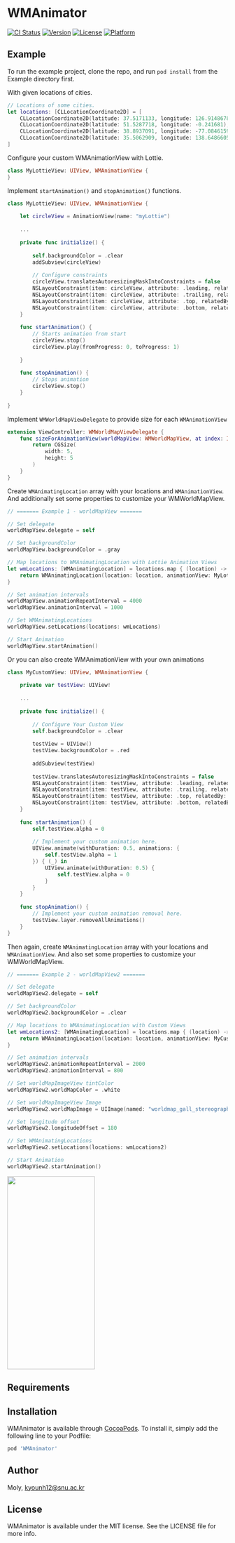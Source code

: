 # WMAnimator

[![CI Status](https://img.shields.io/travis/Moly/WMAnimator.svg?style=flat)](https://travis-ci.org/Moly/WMAnimator)
[![Version](https://img.shields.io/cocoapods/v/WMAnimator.svg?style=flat)](https://cocoapods.org/pods/WMAnimator)
[![License](https://img.shields.io/cocoapods/l/WMAnimator.svg?style=flat)](https://cocoapods.org/pods/WMAnimator)
[![Platform](https://img.shields.io/cocoapods/p/WMAnimator.svg?style=flat)](https://cocoapods.org/pods/WMAnimator)

## Example

To run the example project, clone the repo, and run `pod install` from the Example directory first.

With given locations of cities.
```swift
// Locations of some cities.
let locations: [CLLocationCoordinate2D] = [
    CLLocationCoordinate2D(latitude: 37.5171133, longitude: 126.9148678),  // Seoul
    CLLocationCoordinate2D(latitude: 51.5287718, longitude: -0.241681), // London
    CLLocationCoordinate2D(latitude: 38.8937091, longitude: -77.0846159),  // Washington
    CLLocationCoordinate2D(latitude: 35.5062909, longitude: 138.6486605),  // Tokyo
]
```

Configure your custom WMAnimationView with Lottie.
```swift
class MyLottieView: UIView, WMAnimationView {
}
```

Implement `startAnimation()` and `stopAnimation()` functions.
```swift
class MyLottieView: UIView, WMAnimationView {
    
    let circleView = AnimationView(name: "myLottie")
    
    ...
    
    private func initialize() {
        
        self.backgroundColor = .clear
        addSubview(circleView)
        
        // Configure constraints
        circleView.translatesAutoresizingMaskIntoConstraints = false
        NSLayoutConstraint(item: circleView, attribute: .leading, relatedBy: .equal, toItem: self, attribute: .leading, multiplier: 1, constant: 0).isActive = true
        NSLayoutConstraint(item: circleView, attribute: .trailing, relatedBy: .equal, toItem: self, attribute: .trailing, multiplier: 1, constant: 0).isActive = true
        NSLayoutConstraint(item: circleView, attribute: .top, relatedBy: .equal, toItem: self, attribute: .top, multiplier: 1, constant: 0).isActive = true
        NSLayoutConstraint(item: circleView, attribute: .bottom, relatedBy: .equal, toItem: self, attribute: .bottom, multiplier: 1, constant: 0).isActive = true
    }
    
    func startAnimation() {
        // Starts animation from start
        circleView.stop()
        circleView.play(fromProgress: 0, toProgress: 1)
        
    }
    
    func stopAnimation() {
        // Stops animation
        circleView.stop()
    }
    
}

```

Implement `WMWorldMapViewDelegate` to provide size for each `WMAnimationView`
```swift
extension ViewController: WMWorldMapViewDelegate {
    func sizeForAnimationView(worldMapView: WMWorldMapView, at index: Int) -> CGSize {
        return CGSize(
            width: 5,
            height: 5
        )
    }
}
```

Create `WMAnimatingLocation` array with your locations and `WMAnimationView`. And additionally set some properties to customize your WMWorldMapView.
```swift
// ======= Example 1 - worldMapView =======

// Set delegate
worldMapView.delegate = self

// Set backgroundColor
worldMapView.backgroundColor = .gray

// Map locations to WMAnimatingLocation with Lottie Animation Views
let wmLocations: [WMAnimatingLocation] = locations.map { (location) -> WMAnimatingLocation in
    return WMAnimatingLocation(location: location, animationView: MyLottieView())
}

// Set animation intervals
worldMapView.animationRepeatInterval = 4000
worldMapView.animationInterval = 1000

// Set WMAnimatingLocations
worldMapView.setLocations(locations: wmLocations)

// Start Animation
worldMapView.startAnimation()
```

Or you can also create WMAnimationView with your own animations
```swift
class MyCustomView: UIView, WMAnimationView {
    
    private var testView: UIView!
    
    ...
    
    private func initialize() {
        
        // Configure Your Custom View
        self.backgroundColor = .clear
        
        testView = UIView()
        testView.backgroundColor = .red
        
        addSubview(testView)
        
        testView.translatesAutoresizingMaskIntoConstraints = false
        NSLayoutConstraint(item: testView, attribute: .leading, relatedBy: .equal, toItem: self, attribute: .leading, multiplier: 1, constant: 0).isActive = true
        NSLayoutConstraint(item: testView, attribute: .trailing, relatedBy: .equal, toItem: self, attribute: .trailing, multiplier: 1, constant: 0).isActive = true
        NSLayoutConstraint(item: testView, attribute: .top, relatedBy: .equal, toItem: self, attribute: .top, multiplier: 1, constant: 0).isActive = true
        NSLayoutConstraint(item: testView, attribute: .bottom, relatedBy: .equal, toItem: self, attribute: .bottom, multiplier: 1, constant: 0).isActive = true
    }
    
    func startAnimation() {
        self.testView.alpha = 0
        
        // Implement your custom animation here.
        UIView.animate(withDuration: 0.5, animations: {
            self.testView.alpha = 1
        }) { (_) in
            UIView.animate(withDuration: 0.5) {
                self.testView.alpha = 0
            }
        }
    }
    
    func stopAnimation() {
        // Implement your custom animation removal here.
        testView.layer.removeAllAnimations()
    }
}
```

Then again, create `WMAnimatingLocation` array with your locations and `WMAnimationView`. And also set some properties to customize your WMWorldMapView.
```swift
// ======= Example 2 - worldMapView2 =======

// Set delegate
worldMapView2.delegate = self

// Set backgroundColor
worldMapView2.backgroundColor = .clear

// Map locations to WMAnimatingLocation with Custom Views
let wmLocations2: [WMAnimatingLocation] = locations.map { (location) -> WMAnimatingLocation in
    return WMAnimatingLocation(location: location, animationView: MyCustomView())
}

// Set animation intervals
worldMapView2.animationRepeatInterval = 2000
worldMapView2.animationInterval = 800

// Set worldMapImageView tintColor
worldMapView2.worldMapColor = .white

// Set worldMapImageView Image
worldMapView2.worldMapImage = UIImage(named: "worldmap_gall_stereographic_180")

// Set longitude offset
worldMapView2.longitudeOffset = 180

// Set WMAnimatingLocations
worldMapView2.setLocations(locations: wmLocations2)

// Start Animation
worldMapView2.startAnimation()
```

<img src="https://imgur.com/vAKVnU3.gif" width="200" height="440" />


## Requirements

## Installation

WMAnimator is available through [CocoaPods](https://cocoapods.org). To install
it, simply add the following line to your Podfile:

```ruby
pod 'WMAnimator'
```

## Author

Moly, kyounh12@snu.ac.kr

## License

WMAnimator is available under the MIT license. See the LICENSE file for more info.
